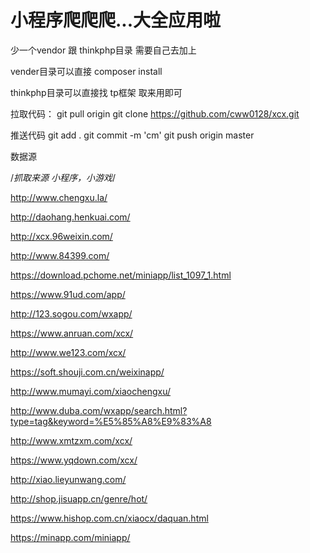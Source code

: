小程序爬爬爬...大全应用啦
===============

少一个vendor 跟 thinkphp目录 需要自己去加上

vender目录可以直接   composer install

thinkphp目录可以直接找 tp框架 取来用即可


拉取代码： git pull origin 
git clone https://github.com/cww0128/xcx.git


推送代码
git add .
git commit -m 'cm'
git push origin master


数据源

/*抓取来源  小程序，小游戏*/

http://www.chengxu.la/

http://daohang.henkuai.com/

http://xcx.96weixin.com/

http://www.84399.com/

https://download.pchome.net/miniapp/list_1097_1.html

https://www.91ud.com/app/

http://123.sogou.com/wxapp/

https://www.anruan.com/xcx/

http://www.we123.com/xcx/

https://soft.shouji.com.cn/weixinapp/

http://www.mumayi.com/xiaochengxu/

http://www.duba.com/wxapp/search.html?type=tag&keyword=%E5%85%A8%E9%83%A8

http://www.xmtzxm.com/xcx/

https://www.yqdown.com/xcx/

http://xiao.lieyunwang.com/

http://shop.jisuapp.cn/genre/hot/

https://www.hishop.com.cn/xiaocx/daquan.html

https://minapp.com/miniapp/



